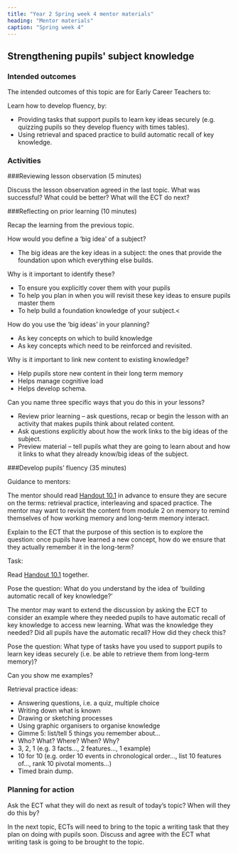 ```yaml
---
title: "Year 2 Spring week 4 mentor materials"
heading: "Mentor materials"
caption: "Spring week 4"
---
```



## Strengthening pupils' subject knowledge

### Intended outcomes

The intended outcomes of this topic are for Early Career Teachers to:

Learn how to develop fluency, by:

- Providing tasks that support pupils to learn key ideas securely (e.g. quizzing pupils so they develop fluency with times tables).
- Using retrieval and spaced practice to build automatic recall of key knowledge.                                                                                                                                                                                                                                                                                                                                                                                                                                                                                                                                                                                                                                                                                                                                                                                                                                                                                                                                                                                                                                                                                                                                                                                                                                                                                                                                                          

### Activities

###Reviewing lesson observation (5 minutes)

Discuss the lesson observation agreed in the last topic. What was successful? What could be better? What will the ECT do next?
                                                                                                                                                                                                                                                                                                                                                                                                                                                                                                                                                                                                                                                                                                                                                                                                                                                                                                                                                                                                                                                                                                                                                                                                                                                                                                                                                                                                                                                                                                                            
###Reflecting on prior learning (10 minutes)

Recap the learning from the previous topic.

How would you define a ‘big idea’ of a subject?

- The big ideas are the key ideas in a subject: the ones that provide the foundation upon which everything else builds.

Why is it important to identify these?

- To ensure you explicitly cover them with your pupils
- To help you plan in when you will revisit these key ideas to ensure pupils master them
- To help build a foundation knowledge of your subject.<

How do you use the ‘big ideas’ in your planning?

- As key concepts on which to build knowledge
- As key concepts which need to be reinforced and revisited.

Why is it important to link new content to existing knowledge?

- Help pupils store new content in their long term memory
- Helps manage cognitive load
- Helps develop schema.

Can you name three specific ways that you do this in your lessons?

- Review prior learning – ask questions, recap or begin the lesson with an activity that makes pupils think about related content.
- Ask questions explicitly about how the work links to the big ideas of the subject.
- Preview material – tell pupils what they are going to learn about and how it links to what they already know/big ideas of the subject.
                                                                                                                                                                                                                                                                                                                   
###Develop pupils’ fluency (35 minutes)

Guidance to mentors:

The mentor should read [Handout 10.1](/assets/materials/edt-Block-10-mentor-handout-10.1.pdf) in advance to ensure they are secure on the terms: retrieval practice, interleaving and spaced practice. The mentor may want to revisit the content from module 2 on memory to remind themselves of how working memory and long-term memory interact.

Explain to the ECT that the purpose of this section is to explore the question: once pupils have learned a new concept, how do we ensure that they actually remember it in the long-term?

Task:

Read [Handout 10.1](/assets/materials/edt-Block-10-mentor-handout-10.1.pdf) together.

Pose the question: What do you understand by the idea of ‘building automatic recall of key knowledge?’

The mentor may want to extend the discussion by asking the ECT to consider an example where they needed pupils to have automatic recall of key knowledge to access new learning. What was the knowledge they needed? Did all pupils have the automatic recall? How did they check this?

Pose the question: What type of tasks have you used to support pupils to learn key ideas securely (i.e. be able to retrieve them from long-term memory)?

Can you show me examples? 

Retrieval practice ideas:

- Answering questions, i.e. a quiz, multiple choice
- Writing down what is known
- Drawing or sketching processes
- Using graphic organisers to organise knowledge
- Gimme 5: list/tell 5 things you remember about…
- Who? What? Where? When? Why?
- 3, 2, 1 (e.g. 3 facts..., 2 features…, 1 example)
- 10 for 10 (e.g. order 10 events in chronological order..., list 10 features of…, rank 10 pivotal moments…)
- Timed brain dump.

### Planning for action

Ask the ECT what they will do next as result of today’s topic? When will they do this by?

In the next topic, ECTs will need to bring to the topic a writing task that they plan on doing with pupils soon. Discuss and agree with the ECT what writing task is going to be brought to the topic.                                                                                                                                                                                                                                                                                                                                                                                                                                                                                                                                                                                                                                                                                                                                                                                                                                                                                                                                                                                                                                                                                                                                                                                                                                                                                                                                                                              

